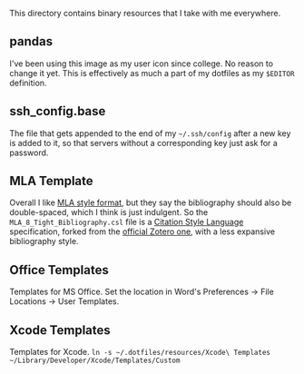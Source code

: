 This directory contains binary resources that I take with me everywhere.

## pandas
I've been using this image as my user icon since college. No reason to change
it yet. This is effectively as much a part of my dotfiles as my `$EDITOR`
definition. 

## ssh_config.base
The file that gets appended to the end of my `~/.ssh/config` after a new key is
added to it, so that servers without a corresponding key just ask for a password.

## MLA Template
Overall I like [MLA style format](https://style.mla.org/mla-format/), but they say 
the bibliography should also be double-spaced, which I think is just indulgent. So 
the `MLA_8_Tight_Bibliography.csl` file is a [Citation Style Language](https://citationstyles.org/) 
specification, forked from the [official Zotero one](http://www.zotero.org/styles/modern-language-association), with a less expansive bibliography style.

## Office Templates
Templates for MS Office. Set the location in Word's Preferences -> File Locations -> User Templates.

## Xcode Templates
Templates for Xcode. `ln -s ~/.dotfiles/resources/Xcode\ Templates ~/Library/Developer/Xcode/Templates/Custom`
